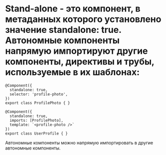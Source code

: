 
# Stand-alone - это компонент, в метаданных которого установлено значение standalone: true. Автономные компоненты напрямую импортируют другие компоненты, директивы и трубы, используемые в их шаблонах:

```TS
@Component({
  standalone: true,
  selector: 'profile-photo',
})
export class ProfilePhoto { }

@Component({
  standalone: true,
  imports: [ProfilePhoto],
  template: `<profile-photo />`
})
export class UserProfile { }
```

Автономные компоненты можно напрямую импортировать в другие автономные компоненты.
